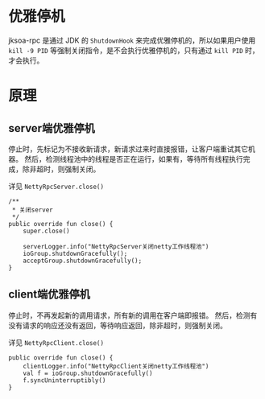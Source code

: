# 优雅停机
jksoa-rpc 是通过 JDK 的 `ShutdownHook` 来完成优雅停机的，所以如果用户使用 `kill -9 PID` 等强制关闭指令，是不会执行优雅停机的，只有通过 `kill PID` 时，才会执行。

# 原理

## server端优雅停机
停止时，先标记为不接收新请求，新请求过来时直接报错，让客户端重试其它机器。
然后，检测线程池中的线程是否正在运行，如果有，等待所有线程执行完成，除非超时，则强制关闭。

详见 `NettyRpcServer.close()`

```
/**
 * 关闭server
 */
public override fun close() {
    super.close()

    serverLogger.info("NettyRpcServer关闭netty工作线程池")
    ioGroup.shutdownGracefully();
    acceptGroup.shutdownGracefully();
}
```

## client端优雅停机
停止时，不再发起新的调用请求，所有新的调用在客户端即报错。
然后，检测有没有请求的响应还没有返回，等待响应返回，除非超时，则强制关闭。

详见 `NettyRpcClient.close()`

```
public override fun close() {
    clientLogger.info("NettyRpcClient关闭netty工作线程池")
    val f = ioGroup.shutdownGracefully()
    f.syncUninterruptibly()
}
```